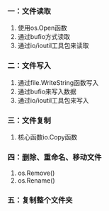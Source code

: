 ### 一：文件读取
1. 使用os.Open函数
2. 通过bufio方式读取
3. 通过io/ioutil工具包来读取

### 二：文件写入
1. 通过file.WriteString函数写入
2. 通过bufio来写入数据
3. 通过io/ioutil工具包来写入

### 三：文件复制
1. 核心函数io.Copy函数

### 四：删除、重命名、移动文件
1. os.Remove()
2. os.Rename()

### 五：复制整个文件夹